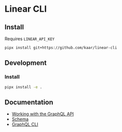 # Linear CLI

## Install

Requires `LINEAR_API_KEY`

```bash
pipx install git+https://github.com/kaar/linear-cli
```

## Development 

### Install
```bash
pipx install -e .
```

## Documentation
* [Working with the GraphQL API](https://developers.linear.app/docs/graphql/working-with-the-graphql-api)
* [Schema](https://github.com/linear/linear/blob/master/packages/sdk/src/schema.graphql)
* [GraphQL CLI](https://www.graphql-cli.com/introduction/)
